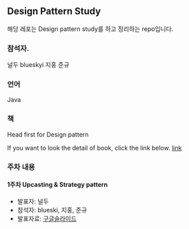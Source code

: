 ## Design Pattern Study
해당 레포는 Design pattern study를 하고 정리하는 repo입니다.

### 참석자.
널두
blueskyi
지홍
준규

### 언어
Java

### 책
Head first for Design pattern

If you want to look the detail of book, click the link below.
[link](https://www.aladin.co.kr/shop/wproduct.aspx?ItemId=582754)

### 주차 내용
#### 1주차 Upcasting & Strategy pattern
- 발표자: 널두
- 참석자: blueski, 지홍, 준규
- 발표자료: [구글슬라이드](https://docs.google.com/presentation/d/1uno2OenhBLaPdJMpbKBzfB16qqSrW5UmbL9ubLFFIRA/edit?usp=sharing)


